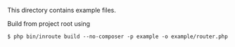 This directory contains example files.

Build from project root using

    $ php bin/inroute build --no-composer -p example -o example/router.php
